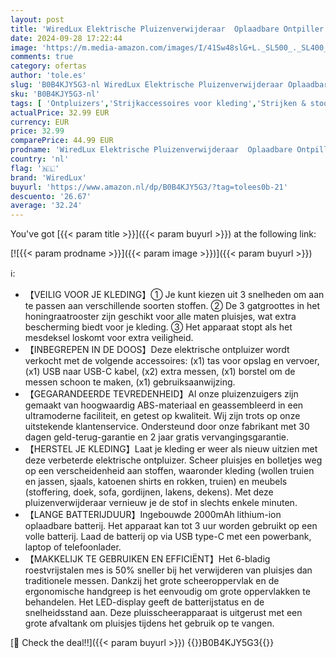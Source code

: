 ```yaml
---
layout: post
title: 'WiredLux Elektrische Pluizenverwijderaar  Oplaadbare Ontpiller voor Kleding & Meubels  Verstelbare 3-Snelheden  6-Blads Mes  LED-display  Pluisscheerapparaat met Dubbele Bescherming'
date: 2024-09-28 17:22:44
image: 'https://m.media-amazon.com/images/I/41Sw48slG+L._SL500_._SL400_.jpg'
comments: true
category: ofertas
author: 'tole.es'
slug: 'B0B4KJY5G3-nl WiredLux Elektrische Pluizenverwijderaar Oplaadbare...'
sku: 'B0B4KJY5G3-nl'
tags: [ 'Ontpluizers','Strijkaccessoires voor kleding','Strijken & stoomstrijkijzers','Wassen, stomen & strijken','Wonen & keuken','wiredlux','🇳🇱', ]
actualPrice: 32.99 EUR
currency: EUR
price: 32.99
comparePrice: 44.99 EUR
prodname: 'WiredLux Elektrische Pluizenverwijderaar  Oplaadbare Ontpiller voor Kleding & Meubels  Verstelbare 3-Snelheden  6-Blads Mes  LED-display  Pluisscheerapparaat met Dubbele Bescherming'
country: 'nl'
flag: '🇳🇱'
brand: 'WiredLux'
buyurl: 'https://www.amazon.nl/dp/B0B4KJY5G3/?tag=tolees0b-21'
descuento: '26.67'
average: '32.24'
---
```


You've got [{{< param title >}}]({{< param buyurl >}}) at the following link:

[![{{< param prodname >}}]({{< param image >}})]({{< param buyurl >}})

ℹ️:

- 【VEILIG VOOR JE KLEDING】① Je kunt kiezen uit 3 snelheden om aan te passen aan verschillende soorten stoffen. ② De 3 gatgroottes in het honingraatrooster zijn geschikt voor alle maten pluisjes, wat extra bescherming biedt voor je kleding. ③ Het apparaat stopt als het mesdeksel loskomt voor extra veiligheid.
- 【INBEGREPEN IN DE DOOS】Deze elektrische ontpluizer wordt verkocht met de volgende accessoires: (x1) tas voor opslag en vervoer, (x1) USB naar USB-C kabel, (x2) extra messen, (x1) borstel om de messen schoon te maken, (x1) gebruiksaanwijzing.
- 【GEGARANDEERDE TEVREDENHEID】Al onze pluizenzuigers zijn gemaakt van hoogwaardig ABS-materiaal en geassembleerd in een ultramoderne faciliteit, en getest op kwaliteit. Wij zijn trots op onze uitstekende klantenservice. Ondersteund door onze fabrikant met 30 dagen geld-terug-garantie en 2 jaar gratis vervangingsgarantie.
- 【HERSTEL JE KLEDING】Laat je kleding er weer als nieuw uitzien met deze verbeterde elektrische ontpluizer. Scheer pluisjes en bolletjes weg op een verscheidenheid aan stoffen, waaronder kleding (wollen truien en jassen, sjaals, katoenen shirts en rokken, truien) en meubels (stoffering, doek, sofa, gordijnen, lakens, dekens). Met deze pluizenverwijderaar vernieuw je de stof in slechts enkele minuten.
- 【LANGE BATTERIJDUUR】Ingebouwde 2000mAh lithium-ion oplaadbare batterij. Het apparaat kan tot 3 uur worden gebruikt op een volle batterij. Laad de batterij op via USB type-C met een powerbank, laptop of telefoonlader.
- 【MAKKELIJK TE GEBRUIKEN EN EFFICIËNT】Het 6-bladig roestvrijstalen mes is 50% sneller bij het verwijderen van pluisjes dan traditionele messen. Dankzij het grote scheeroppervlak en de ergonomische handgreep is het eenvoudig om grote oppervlakken te behandelen. Het LED-display geeft de batterijstatus en de snelheidsstand aan. Deze pluisscheerapparaat is uitgerust met een grote afvaltank om pluisjes tijdens het gebruik op te vangen.

[🛒 Check the deal!!]({{< param buyurl >}})
{{<world>}}B0B4KJY5G3{{</world>}}
